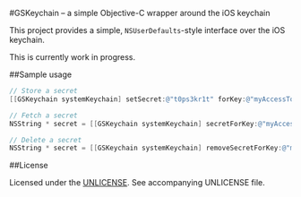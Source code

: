 #GSKeychain – a simple Objective-C wrapper around the iOS keychain

This project provides a simple, `NSUserDefaults`-style interface over the 
iOS keychain.

This is currently work in progress.

##Sample usage

```objective-c
// Store a secret
[[GSKeychain systemKeychain] setSecret:@"t0ps3kr1t" forKey:@"myAccessToken"];

// Fetch a secret
NSString * secret = [[GSKeychain systemKeychain] secretForKey:@"myAccessToken"];

// Delete a secret
NSString * secret = [[GSKeychain systemKeychain] removeSecretForKey:@"myAccessToken"];
```

##License

Licensed under the [UNLICENSE](http://unlicense.org/). See accompanying UNLICENSE file.